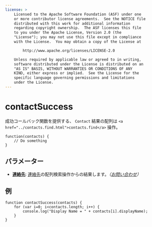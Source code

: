```yaml
---
license: >
    Licensed to the Apache Software Foundation (ASF) under one
    or more contributor license agreements.  See the NOTICE file
    distributed with this work for additional information
    regarding copyright ownership.  The ASF licenses this file
    to you under the Apache License, Version 2.0 (the
    "License"); you may not use this file except in compliance
    with the License.  You may obtain a copy of the License at

        http://www.apache.org/licenses/LICENSE-2.0

    Unless required by applicable law or agreed to in writing,
    software distributed under the License is distributed on an
    "AS IS" BASIS, WITHOUT WARRANTIES OR CONDITIONS OF ANY
    KIND, either express or implied.  See the License for the
    specific language governing permissions and limitations
    under the License.
---
```


# contactSuccess

成功コールバック関数を提供する、 `Contact` 結果の配列は `<a href="../contacts.find.html">contacts.find</a>` 操作。

    function(contacts) {
        // Do something
    }
    

## パラメーター

*   **<a href="contactFields.html">連絡先</a>**: <a href="contactFields.html">連絡先</a>の配列検索操作からの結果します。*（<a href="../Contact/contact.html">お問い合わせ</a>）*

## 例

    function contactSuccess(contacts) {
        for (var i=0; i<contacts.length; i++) {
            console.log("Display Name = " + contacts[i].displayName);
        }
    }